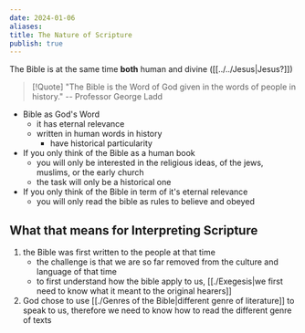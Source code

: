 ```yaml
---
date: 2024-01-06
aliases: 
title: The Nature of Scripture
publish: true
---
```


The Bible is at the same time **both** human and divine ([[../../Jesus|Jesus?]])

> [!Quote]
> "The Bible is the Word of God given in the words of people in history." 
> -- Professor George Ladd

* Bible as God's Word
    * it has eternal relevance
    * written in human words in history
        * have historical particularity
* If you only think of the Bible as a human book
    * you will only be interested in the religious ideas, of the jews, muslims, or the early church
    * the task will only be a historical one
* If you only think of the Bible in term of it's eternal relevance
    * you will only read the bible as rules to believe and obeyed

## What that means for Interpreting Scripture
1. the Bible was first written to the people at that time 
   * the challenge is that we are so far removed from the culture and language of that time
   * to first understand how the bible apply to us, [[./Exegesis|we first need to know what it meant to the original hearers]]
2. God chose to use [[./Genres of the Bible|different genre of literature]] to speak to us, therefore we need to know how to read the different genre of texts